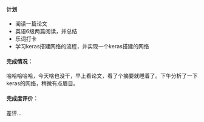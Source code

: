 #### 计划

* 阅读一篇论文
* 英语6级两篇阅读，并总结
* 乐词打卡
* 学习keras搭建网络的流程，并实现一个keras搭建的网络

#### 完成情况：

哈哈哈哈哈，今天啥也没干，早上看论文，看了个摘要就睡着了。下午分析了一下keras的网络，稍微有点眉目。

#### 完成度评价：

差评...